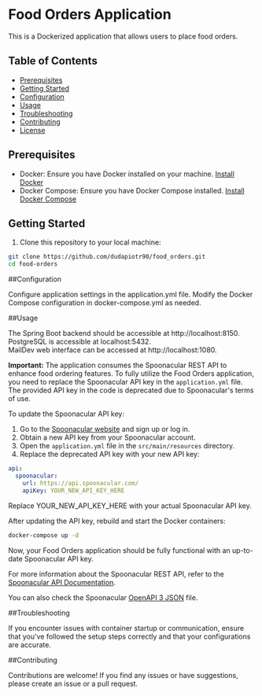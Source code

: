# Food Orders Application

This is a Dockerized application that allows users to place food orders.

## Table of Contents

- [Prerequisites](#prerequisites)
- [Getting Started](#getting-started)
- [Configuration](#configuration)
- [Usage](#usage)
- [Troubleshooting](#troubleshooting)
- [Contributing](#contributing)
- [License](#license)

## Prerequisites

- Docker: Ensure you have Docker installed on your machine. [Install Docker](https://docs.docker.com/get-docker/)
- Docker Compose: Ensure you have Docker Compose installed. [Install Docker Compose](https://docs.docker.com/compose/install/)

## Getting Started

1. Clone this repository to your local machine:

```bash
git clone https://github.com/dudapiotr90/food_orders.git
cd food-orders
``` 

##Configuration

Configure application settings in the application.yml file.
Modify the Docker Compose configuration in docker-compose.yml as needed.

##Usage

The Spring Boot backend should be accessible at http://localhost:8150.  
PostgreSQL is accessible at localhost:5432.   
MailDev web interface can be accessed at http://localhost:1080.

**Important:** The application consumes the Spoonacular REST API to enhance food ordering features. To fully utilize the Food Orders application, you need to replace the Spoonacular API key in the `application.yml` file. The provided API key in the code is deprecated due to Spoonacular's terms of use.

To update the Spoonacular API key:

1. Go to the [Spoonacular website](https://spoonacular.com/food-api) and sign up or log in.
2. Obtain a new API key from your Spoonacular account.
3. Open the `application.yml` file in the `src/main/resources` directory.
4. Replace the deprecated API key with your new API key:

```yaml
api:
  spoonacular:
    url: https://api.spoonacular.com/
    apiKey: YOUR_NEW_API_KEY_HERE
```

Replace YOUR_NEW_API_KEY_HERE with your actual Spoonacular API key.

After updating the API key, rebuild and start the Docker containers:

```bash
docker-compose up -d
```

Now, your Food Orders application should be fully functional with an up-to-date Spoonacular API key.

For more information about the Spoonacular REST API, refer to the [Spoonacular API Documentation](https://spoonacular.com/food-api/docs).

You can also check the Spoonacular [OpenAPI 3 JSON](https://spoonacular.com/application/frontend/downloads/spoonacular-openapi-3.json) file.

##Troubleshooting

If you encounter issues with container startup or communication, ensure that you've followed the setup steps correctly and that your configurations are accurate.

##Contributing

Contributions are welcome! If you find any issues or have suggestions, please create an issue or a pull request.

